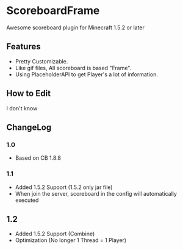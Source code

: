 # ScoreboardFrame
Awesome scoreboard plugin for Minecraft 1.5.2 or later

## Features
 - Pretty Customizable.
 - Like gif files, All scoreboard is based "Frame".
 - Using PlaceholderAPI to get Player's a lot of information.
 
## How to Edit
I don't know


## ChangeLog

### 1.0
 - Based on CB 1.8.8
### 1.1
 - Added 1.5.2 Supoort (1.5.2 only jar file)
 - When join the server, scoreboard in the config will automatically executed
 
## 1.2
 - Added 1.5.2 Support (Combine)
 - Optimization (No longer 1 Thread = 1 Player)

